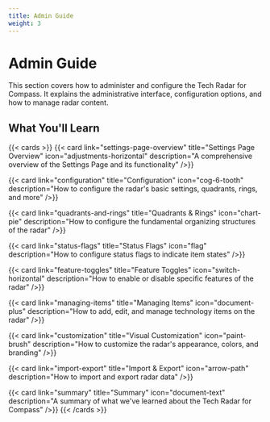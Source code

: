 ```yaml
---
title: Admin Guide
weight: 3
---
```


# Admin Guide

This section covers how to administer and configure the Tech Radar for Compass. It explains the administrative interface, configuration options, and how to manage radar content.

## What You'll Learn

{{< cards >}}
{{< card link="settings-page-overview" title="Settings Page Overview" icon="adjustments-horizontal" description="A comprehensive overview of the Settings Page and its functionality" />}}

{{< card link="configuration" title="Configuration" icon="cog-6-tooth" description="How to configure the radar's basic settings, quadrants, rings, and more" />}}

{{< card link="quadrants-and-rings" title="Quadrants & Rings" icon="chart-pie" description="How to configure the fundamental organizing structures of the radar" />}}

{{< card link="status-flags" title="Status Flags" icon="flag" description="How to configure status flags to indicate item states" />}}

{{< card link="feature-toggles" title="Feature Toggles" icon="switch-horizontal" description="How to enable or disable specific features of the radar" />}}

{{< card link="managing-items" title="Managing Items" icon="document-plus" description="How to add, edit, and manage technology items on the radar" />}}

{{< card link="customization" title="Visual Customization" icon="paint-brush" description="How to customize the radar's appearance, colors, and branding" />}}

{{< card link="import-export" title="Import & Export" icon="arrow-path" description="How to import and export radar data" />}}

{{< card link="summary" title="Summary" icon="document-text" description="A summary of what we've learned about the Tech Radar for Compass" />}}
{{< /cards >}} 